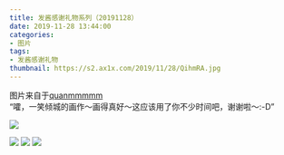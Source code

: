 ```yaml
---
title: 发酱感谢礼物系列（20191128）
date: 2019-11-28 13:44:00
categories:
- 图片
tags:
- 发酱感谢礼物
thumbnail: https://s2.ax1x.com/2019/11/28/QihmRA.jpg
---
```


图片来自于<a href="https://weibo.com/p/1005051720171447" target="_blank">quanmmmmm</a><br/> “嚯，一笑倾城的画作～画得真好～这应该用了你不少时间吧，谢谢啦～:-D”

![](https://s2.ax1x.com/2019/11/28/QihmRA.jpg)

<!--more-->

![](https://s2.ax1x.com/2019/11/28/QihZPH.jpg)
![](https://s2.ax1x.com/2019/11/28/QihEIe.jpg)
![](https://s2.ax1x.com/2019/11/28/QihkVO.jpg)
